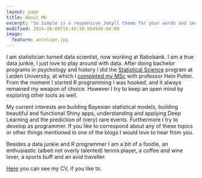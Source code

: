 ```yaml
---
layout: page
title: About Me
excerpt: "So Simple is a responsive Jekyll theme for your words and images."
modified: 2014-08-08T19:44:38.564948-04:00
image:
  feature: antelope.jpg
---
```


I am statistician turned data scientist, now working at Rabobank. I am a true data junkie, I just love to play around with data. After doing bachelor programs in psychology and history I did the [Statistical Science](http://en.mastersinleiden.nl/programmes/statistical-science-for-the-life-and-behavioural-sciences/en/introduction) program at Leiden University, at which I [completed my MSc](https://www.math.leidenuniv.nl/scripties/MasterThoen.pdf) with professor Hein Putter. From the moment I started R programming I was hooked, and it always remained my weapon of choice. However I try to keep an open mind by exploring other tools as well. 

My current interests are building Bayesian statistical models, building beautiful and functional Shiny apps, understanding and applying Deep Learning and the prediction of (very) rare events. Furthermore I try to develop as programmer. If you like to correspond about any of these topics or other things mentioned in one of the blogs I would love to hear from you. 

Besides a data junkie and R programmer I am a bit of a foodie, an enthusiastic (albeit not overly talented) tennis player, a coffee and wine lover, a sports buff and an avid traveller.

[Here](/downloads/Edwin_Thoen_CV.pdf) you can see my CV, if you like to.